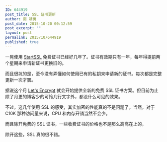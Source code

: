 ```yaml
---
ID: 644919
post_title: SSL 证书更新
author: 南 靖男
post_date: 2015-10-20 00:12:59
post_excerpt: ""
layout: post
permalink: 2015/10/644919
published: true
---
```

一晃使用 <a href="https://www.startssl.com">StartSSL</a> 免费证书已经好几年了。证书有效期只有一年，每年得提前两个星期来申请新证书更换旧的。

而且很坑的是，至今没有弄懂如何使用已有的私钥来申请新的证书。每次都是完整更新一次才罢。

据说这个月 <a href="https://letsencrypt.org/">Let's Encrypt</a> 就会开始提供全新的免费 SSL 证书方案。但目前为止除了月更的博客少的可怜几行文字外，都没什么可见的效果。

不过，这几年使用 SSL 的感受，其实加密的性能真的不是问题了。当然，对于 C10K 那种访问量来说，CPU 和内存开销当然不会少。

而且除开免费的 SSL 证书，一些收费证书的价格也不是那么高高在上的，

除开这些，SSL 真的很不错。